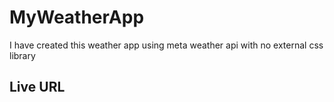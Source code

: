 # MyWeatherApp

I have created this weather app using meta weather api with no external css library

## Live URL
